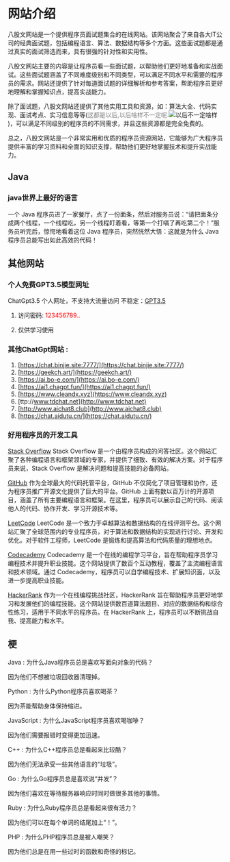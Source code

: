 # 网站介绍
八股文网站是一个提供程序员面试题集合的在线网站。该网站聚合了来自各大IT公司的经典面试题，包括编程语言、算法、数据结构等多个方面。这些面试题都是通过真实的面试筛选而来，具有很强的针对性和实用性。

八股文网站主要的内容是让程序员看一些面试题，以帮助他们更好地准备和实战面试。这些面试题涵盖了不同难度级别和不同类型，可以满足不同水平和需要的程序员的需求。网站还提供了针对每道面试题的详细解析和参考答案，帮助程序员更好地理解和掌握知识点，提高实战能力。

除了面试题，八股文网站还提供了其他实用工具和资源，如：算法大全、代码实现、面试考点、实习信息等等(<span style="color:gray">这都是以后,以后啥样不一定呢.</span>![以后不一定啥样](https://tse3-mm.cn.bing.net/th/id/OIP-C.vpa7igeDFERTLNnHmebAgQAAAA?pid=ImgDet&rs=1))，可以满足不同级别的程序员的不同需求，并且这些资源都是完全免费的。

总之，八股文网站是一个非常实用和优质的程序员资源网站，它能够为广大程序员提供丰富的学习资料和全面的知识支撑，帮助他们更好地掌握技术和提升实战能力。
## Java
### java世界上最好的语言

一个 Java 程序员进了一家餐厅，点了一份面条，然后对服务员说：“请把面条分成两个线程，一个线程吃，另一个线程盯着看，等第一个打嗝了再吃第二个！”服务员听完后，惊愕地看着这位 Java 程序员，突然恍然大悟：这就是为什么 Java 程序员总能写出如此高效的代码！


## 其他网站
### 个人免费GPT3.5模型网址
 ChatGpt3.5 个人网址，不支持大流量访问 不稳定：[GPT3.5](https://www.sirhao.top)
 1. 访问密码: <span style="color:red">123456789..</span>

 2. 仅供学习使用
### 其他ChatGpt网站 : 
 1. [https://chat.binjie.site:7777/](https://chat.binjie.site:7777/)
 2. [https://geekch.art/](https://geekch.art/)
 3. [https://ai.bo-e.com/](https://ai.bo-e.com/)
 4. [https://ai1.chagpt.fun/](https://ai1.chagpt.fun/)
 5. [https://www.cleandx.xyz](https://www.cleandx.xyz)
 6. [ttp://www.tdchat.net](http://www.tdchat.net)
 7. [http://www.aichat8.club](http://www.aichat8.club)
 8. [https://chat.aidutu.cn/](https://chat.aidutu.cn/)
 
### 好用程序员的开发工具

[Stack Overflow](https://stackoverflow.com/)
Stack Overflow 是一个由程序员构成的问答社区。这个网站汇聚了各种编程语言和框架领域的专家，并提供了细致、有效的解决方案。对于程序员来说，Stack Overflow 是解决问题和提高技能的必备网站。

[GitHub](https://github.com/)
作为全球最大的代码托管平台，GitHub 不仅简化了项目管理和协作，还为程序员推广开源文化提供了巨大的平台。GitHub 上面有数以百万计的开源项目，涵盖了所有主要编程语言和框架。在这里，程序员可以展示自己的代码、阅读他人的代码、协作开发、学习开源技术等。

[LeetCode](https://leetcode.com/)
LeetCode 是一个致力于卓越算法和数据结构的在线评测平台。这个网站汇聚了全球范围内的专业程序员，对于算法和数据结构的实现进行讨论、开发和优化。对于软件工程师，LeetCode 是锻炼和提高算法和代码质量的理想地点。

[Codecademy](https://www.codecademy.com/)
Codecademy 是一个在线的编程学习平台，旨在帮助程序员学习编程技术并提升职业技能。这个网站提供了数百个互动教程，覆盖了主流编程语言和技术领域。通过 Codecademy，程序员可以自学编程技术、扩展知识面，以及进一步提高职业技能。

[HackerRank](https://www.hackerrank.com/)
作为一个在线编程挑战社区，HackerRank 旨在帮助程序员更好地学习和发展他们的编程技能。这个网站提供数百道算法题目、对应的数据结构和综合性练习，适用于不同水平的程序员。在 HackerRank 上，程序员可以不断挑战自我、提高能力和水平。

## 梗
Java
: 为什么Java程序员总是喜欢写面向对象的代码？

 因为他们不想被垃圾回收器清理掉。

Python
: 为什么Python程序员喜欢喝茶？

 因为茶能帮助身体保持缩进。

JavaScript
: 为什么JavaScript程序员喜欢喝咖啡？

 因为他们需要报错时变得更加迅速。

C++
: 为什么C++程序员总是看起来比较酷？

 因为他们无法承受一些其他语言的“垃圾”。

Go
: 为什么Go程序员总是喜欢说“并发”？

 因为他们喜欢在等待服务器响应时同时做很多其他的事情。

Ruby
: 为什么Ruby程序员总是看起来很有活力？

 因为他们可以在每个单词的结尾加上“！”。

PHP
: 为什么PHP程序员总是被人嘲笑？

 因为他们总是在用一些过时的函数和奇怪的标记。
